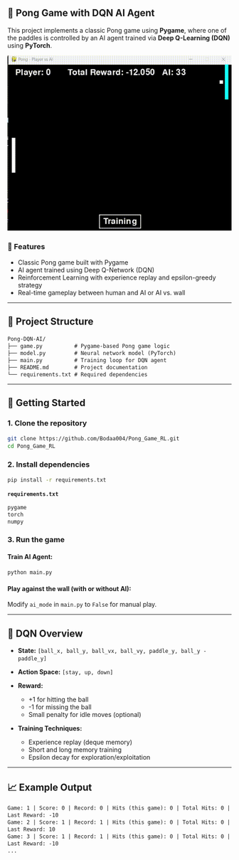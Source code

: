 ## 🏓 Pong Game with DQN AI Agent

This project implements a classic Pong game using **Pygame**, where one of the paddles is controlled by an AI agent trained via **Deep Q-Learning (DQN)** using **PyTorch**.

![pong-preview](Pong.gif)

### 🎯 Features

* Classic Pong game built with Pygame
* AI agent trained using Deep Q-Network (DQN)
* Reinforcement Learning with experience replay and epsilon-greedy strategy
* Real-time gameplay between human and AI or AI vs. wall

---

## 📂 Project Structure

```
Pong-DQN-AI/
├── game.py          # Pygame-based Pong game logic
├── model.py         # Neural network model (PyTorch)
├── main.py          # Training loop for DQN agent
├── README.md        # Project documentation
└── requirements.txt # Required dependencies
```

---

## 🚀 Getting Started

### 1. Clone the repository

```bash
git clone https://github.com/Bodaa004/Pong_Game_RL.git
cd Pong_Game_RL
```

### 2. Install dependencies

```bash
pip install -r requirements.txt
```

**`requirements.txt`**

```
pygame
torch
numpy
```

### 3. Run the game

#### Train AI Agent:

```bash
python main.py
```

#### Play against the wall (with or without AI):

Modify `ai_mode` in `main.py` to `False` for manual play.

---

## 🧠 DQN Overview

* **State:** `[ball_x, ball_y, ball_vx, ball_vy, paddle_y, ball_y - paddle_y]`

* **Action Space:** `[stay, up, down]`

* **Reward:**

  * +1 for hitting the ball
  * -1 for missing the ball
  * Small penalty for idle moves (optional)

* **Training Techniques:**

  * Experience replay (deque memory)
  * Short and long memory training
  * Epsilon decay for exploration/exploitation

---

## 📈 Example Output

```
Game: 1 | Score: 0 | Record: 0 | Hits (this game): 0 | Total Hits: 0 | Last Reward: -10
Game: 2 | Score: 1 | Record: 1 | Hits (this game): 0 | Total Hits: 0 | Last Reward: 10
Game: 3 | Score: 1 | Record: 1 | Hits (this game): 0 | Total Hits: 0 | Last Reward: -10
...
```
